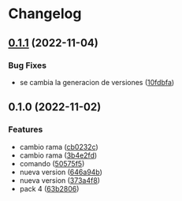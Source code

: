 # Changelog

## [0.1.1](https://github.com/nutqu/demo-release-4/compare/0.1.0...0.1.1) (2022-11-04)


### Bug Fixes

* se cambia la generacion de versiones ([10fdbfa](https://github.com/nutqu/demo-release-4/commit/10fdbfa5bce82affd10436f9efe671ba71693eea))

## 0.1.0 (2022-11-02)


### Features

* cambio rama ([cb0232c](https://github.com/nutqu/demo-release-4/commit/cb0232c21196a1d80838ed3fc727c2d6e4939b1b))
* cambio rama ([3b4e2fd](https://github.com/nutqu/demo-release-4/commit/3b4e2fdd9a5ee5ebc571c081beb3dbc7c43f3233))
* comando ([50575f5](https://github.com/nutqu/demo-release-4/commit/50575f509a65f506f08cd4919543e957ff94bdbe))
* nueva version ([646a94b](https://github.com/nutqu/demo-release-4/commit/646a94b4e6d8136c21d3c83e1256f6af3dc97734))
* nueva version ([373a4f8](https://github.com/nutqu/demo-release-4/commit/373a4f83dffdf58dd35f416fa225cd51a7069687))
* pack 4 ([63b2806](https://github.com/nutqu/demo-release-4/commit/63b2806ca7ec445e689edaec09dd9356b308b045))

